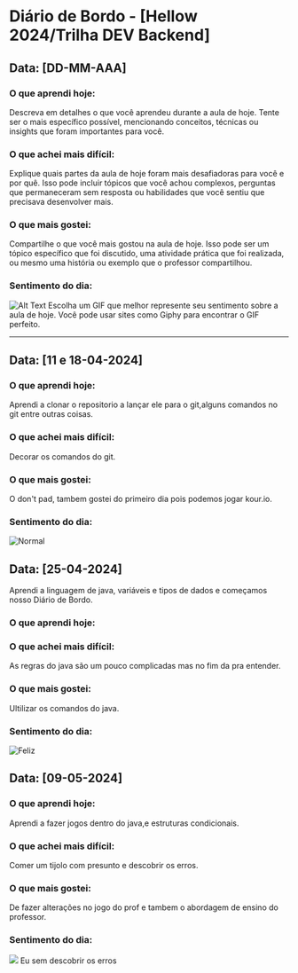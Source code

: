 # Diário de Bordo - [Hellow 2024/Trilha DEV Backend]

## Data: [DD-MM-AAA]

### O que aprendi hoje:
Descreva em detalhes o que você aprendeu durante a aula de hoje. Tente ser o mais específico possível, mencionando conceitos, técnicas ou insights que foram importantes para você.

### O que achei mais difícil:
Explique quais partes da aula de hoje foram mais desafiadoras para você e por quê. Isso pode incluir tópicos que você achou complexos, perguntas que permaneceram sem resposta ou habilidades que você sentiu que precisava desenvolver mais.

### O que mais gostei:
Compartilhe o que você mais gostou na aula de hoje. Isso pode ser um tópico específico que foi discutido, uma atividade prática que foi realizada, ou mesmo uma história ou exemplo que o professor compartilhou.

### Sentimento do dia:
![Alt Text](URL_DO_GIF)
Escolha um GIF que melhor represente seu sentimento sobre a aula de hoje. Você pode usar sites como Giphy para encontrar o GIF perfeito.

---
## Data: [11 e 18-04-2024]

### O que aprendi hoje:
Aprendi a clonar o repositorio a lançar ele para o git,alguns comandos no git entre outras coisas.

### O que achei mais difícil:
Decorar os comandos do git.

### O que mais gostei:
O don't pad, tambem gostei do primeiro dia pois podemos jogar kour.io.

### Sentimento do dia:
![Normal](https://media4.giphy.com/media/v1.Y2lkPTc5MGI3NjExeDh6N3Z0cHBtZTN3MTZ4dDkyYmV5NWd4cmxmcHY4bGk3aG91anlueSZlcD12MV9pbnRlcm5hbF9naWZfYnlfaWQmY3Q9Zw/3ohc1efuII5OH9tLJm/giphy.gif)

## Data: [25-04-2024]

Aprendi a linguagem de java, variáveis e tipos de dados e começamos nosso Diário de Bordo.
### O que aprendi hoje:

### O que achei mais difícil:
As regras do java são um pouco complicadas mas no fim da pra entender.
### O que mais gostei:
Ultilizar os comandos do java.

### Sentimento do dia:
![Feliz](https://media2.giphy.com/media/v1.Y2lkPTc5MGI3NjExaXozdW41ZzJhbmRzazBjaTYwanA3MTdpeXNwdzV2d3I5bTdnNjczeiZlcD12MV9pbnRlcm5hbF9naWZfYnlfaWQmY3Q9Zw/guufsF0Az3Lpu/giphy.gif)
## Data: [09-05-2024]

### O que aprendi hoje:
Aprendi a fazer jogos dentro do java,e estruturas condicionais.
### O que achei mais difícil:
Comer um tijolo com presunto e descobrir os erros.

### O que mais gostei:
De fazer alterações no jogo do prof e tambem o abordagem de ensino do professor.

### Sentimento do dia:
![](https://i.pinimg.com/originals/73/c9/f8/73c9f8f4c8f51c1144d551d9fdd42a23.gif)
Eu sem descobrir os erros


